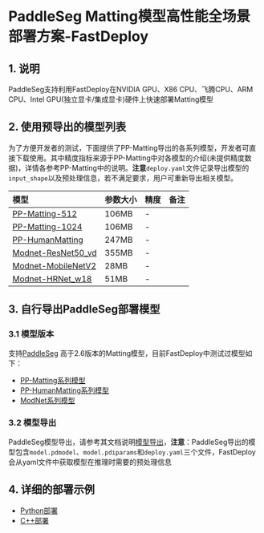 # PaddleSeg Matting模型高性能全场景部署方案-FastDeploy

## 1. 说明
PaddleSeg支持利用FastDeploy在NVIDIA GPU、X86 CPU、飞腾CPU、ARM CPU、Intel GPU(独立显卡/集成显卡)硬件上快速部署Matting模型

## 2. 使用预导出的模型列表
为了方便开发者的测试，下面提供了PP-Matting导出的各系列模型，开发者可直接下载使用。其中精度指标来源于PP-Matting中对各模型的介绍(未提供精度数据)，详情各参考PP-Matting中的说明。**注意**`deploy.yaml`文件记录导出模型的`input_shape`以及预处理信息，若不满足要求，用户可重新导出相关模型。

| 模型                                                               | 参数大小    | 精度    | 备注 |
|:---------------------------------------------------------------- |:----- |:----- | :------ |
| [PP-Matting-512](https://bj.bcebos.com/paddlehub/fastdeploy/PP-Matting-512.tgz) | 106MB | - |
| [PP-Matting-1024](https://bj.bcebos.com/paddlehub/fastdeploy/PP-Matting-1024.tgz) | 106MB | - |
| [PP-HumanMatting](https://bj.bcebos.com/paddlehub/fastdeploy/PPHumanMatting.tgz) | 247MB | - |
| [Modnet-ResNet50_vd](https://bj.bcebos.com/paddlehub/fastdeploy/PPModnet_ResNet50_vd.tgz) | 355MB | - |
| [Modnet-MobileNetV2](https://bj.bcebos.com/paddlehub/fastdeploy/PPModnet_MobileNetV2.tgz) | 28MB | - |
| [Modnet-HRNet_w18](https://bj.bcebos.com/paddlehub/fastdeploy/PPModnet_HRNet_w18.tgz) | 51MB | - |

## 3. 自行导出PaddleSeg部署模型 
### 3.1 模型版本

支持[PaddleSeg](https://github.com/PaddlePaddle/PaddleSeg/tree/develop) 高于2.6版本的Matting模型，目前FastDeploy中测试过模型如下：  
- [PP-Matting系列模型](https://github.com/PaddlePaddle/PaddleSeg/tree/develop/Matting)
- [PP-HumanMatting系列模型](https://github.com/PaddlePaddle/PaddleSeg/tree/develop/Matting)
- [ModNet系列模型](https://github.com/PaddlePaddle/PaddleSeg/tree/develop/Matting)

### 3.2 模型导出
PaddleSeg模型导出，请参考其文档说明[模型导出](https://github.com/PaddlePaddle/PaddleSeg/tree/develop/Matting)，**注意**：PaddleSeg导出的模型包含`model.pdmodel`、`model.pdiparams`和`deploy.yaml`三个文件，FastDeploy会从yaml文件中获取模型在推理时需要的预处理信息

## 4. 详细的部署示例  
- [Python部署](../cpu-gpu/python)
- [C++部署](../cpu-gpu/cpp)
